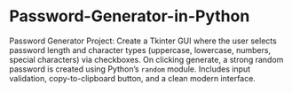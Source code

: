 # Password-Generator-in-Python
Password Generator Project: Create a Tkinter GUI where the user selects password length and character types (uppercase, lowercase, numbers, special characters) via checkboxes. On clicking generate, a strong random password is created using Python’s `random` module. Includes input validation, copy-to-clipboard button, and a clean modern interface.
